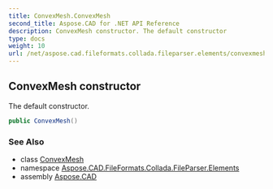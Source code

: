 ```yaml
---
title: ConvexMesh.ConvexMesh
second_title: Aspose.CAD for .NET API Reference
description: ConvexMesh constructor. The default constructor
type: docs
weight: 10
url: /net/aspose.cad.fileformats.collada.fileparser.elements/convexmesh/convexmesh/
---
```

## ConvexMesh constructor

The default constructor.

```csharp
public ConvexMesh()
```

### See Also

* class [ConvexMesh](../)
* namespace [Aspose.CAD.FileFormats.Collada.FileParser.Elements](../../convexmesh/)
* assembly [Aspose.CAD](../../../)


